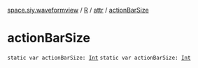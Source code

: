 [space.siy.waveformview](../../index.md) / [R](../index.md) / [attr](index.md) / [actionBarSize](./action-bar-size.md)

# actionBarSize

`static var actionBarSize: `[`Int`](https://kotlinlang.org/api/latest/jvm/stdlib/kotlin/-int/index.html)
`static var actionBarSize: `[`Int`](https://kotlinlang.org/api/latest/jvm/stdlib/kotlin/-int/index.html)